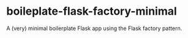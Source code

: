 # boileplate-flask-factory-minimal
A (very) minimal boilerplate Flask app using the Flask factory pattern.
